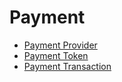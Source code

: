 # Payment

  * [Payment Provider](payment/payment_provider)
  * [Payment Token](payment/payment_token)
  * [Payment Transaction](payment/payment_transaction)

